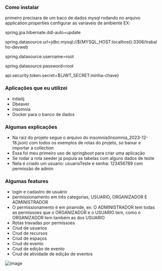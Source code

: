 ### Como instalar
primeiro precisara de um baco de dados mysql rodando 
no arquivo application.properties configurar as variaveis de ambiente
EX:

spring.jpa.hibernate.ddl-auto=update

spring.datasource.url=jdbc:mysql://${MYSQL_HOST:localhost}:3306/trabalho-devweb

spring.datasource.username=root

spring.datasource.password=root

api.security.token.secret=${JWT_SECRET:minha-chave}

### Aplicações que eu utilizei
- Inttelij
- Dbeaver
- insomnia
- Docker para o banco de dados

### Algumas explicações

- Na raiz do projeto segue o arquivo do insomnia(Insomnia_2023-12-18.json) com todos os exemplos de rotas do projeto, so baixar e importar a collection
- Essa foi meu primeiro uso de springboot para criar uma aplicação
- Se rodar a rota seeder ja popula as tabelas com alguns dados de teste
- Nela é criado um usuario: usuarioTeste e senha: 123456789 com permissão de admin


### Algumas features

- login e cadastro de usuário
- permissionamento em três categorias, USUARIO, ORGANIZADOR E ADMINISTRADOR
- O permissionamento é em piramide, ex: O ADMINISTRADOR tem todas as permissoes que o ORGANIZADOR e o USUARIO tem, como o ORGANIZADOR tem também as dos USUARIO
- Rotas travadas por permissoes
- Crud de usuarios
- Crud de recursos
- Crud de espaços
- Crud de evento
- Crud de edição de evento
- Crud de atividade de edição de eventos


![image](https://github.com/theusrsilva/trabalhodevweb/assets/18399004/27b80340-227e-4b8e-b48e-3ab070905dca)



